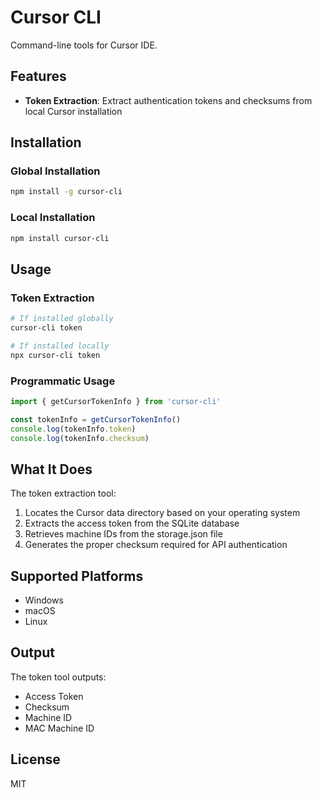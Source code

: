# Cursor CLI

Command-line tools for Cursor IDE.

## Features

- **Token Extraction**: Extract authentication tokens and checksums from local Cursor installation

## Installation

### Global Installation

```bash
npm install -g cursor-cli
```

### Local Installation

```bash
npm install cursor-cli
```

## Usage

### Token Extraction

```bash
# If installed globally
cursor-cli token

# If installed locally
npx cursor-cli token
```

### Programmatic Usage

```typescript
import { getCursorTokenInfo } from 'cursor-cli'

const tokenInfo = getCursorTokenInfo()
console.log(tokenInfo.token)
console.log(tokenInfo.checksum)
```

## What It Does

The token extraction tool:

1. Locates the Cursor data directory based on your operating system
2. Extracts the access token from the SQLite database
3. Retrieves machine IDs from the storage.json file
4. Generates the proper checksum required for API authentication

## Supported Platforms

- Windows
- macOS
- Linux

## Output

The token tool outputs:

- Access Token
- Checksum
- Machine ID
- MAC Machine ID

## License

MIT
